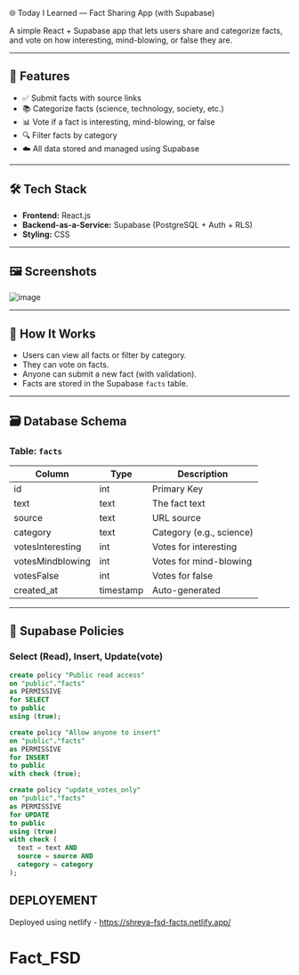 🌐 Today I Learned — Fact Sharing App (with Supabase)

A simple React + Supabase app that lets users share and categorize facts, and vote on how interesting, mind-blowing, or false they are.

---

## 🚀 Features

- ✅ Submit facts with source links
- 📚 Categorize facts (science, technology, society, etc.)
- 📊 Vote if a fact is interesting, mind-blowing, or false
- 🔍 Filter facts by category
- ☁️ All data stored and managed using Supabase

---

## 🛠️ Tech Stack

- **Frontend:** React.js
- **Backend-as-a-Service:** Supabase (PostgreSQL + Auth + RLS)
- **Styling:** CSS

---

## 🖼️ Screenshots

![image](https://github.com/user-attachments/assets/f2412a11-c018-49ab-a0fc-78fb5d3fbf84)


---

## 🧠 How It Works

- Users can view all facts or filter by category.
- They can vote on facts.
- Anyone can submit a new fact (with validation).
- Facts are stored in the Supabase `facts` table.

---

## 🗃️ Database Schema

### Table: `facts`

| Column           | Type      | Description                     |
|------------------|-----------|---------------------------------|
| id               | int       | Primary Key                     |
| text             | text      | The fact text                   |
| source           | text      | URL source                      |
| category         | text      | Category (e.g., science)        |
| votesInteresting | int       | Votes for interesting           |
| votesMindblowing | int       | Votes for mind-blowing          |
| votesFalse       | int       | Votes for false                 |
| created_at       | timestamp | Auto-generated                  |

---

## 🔐 Supabase Policies

### Select (Read), Insert, Update(vote)

```sql
create policy "Public read access"
on "public"."facts"
as PERMISSIVE
for SELECT
to public
using (true); 

create policy "Allow anyone to insert"
on "public"."facts"
as PERMISSIVE
for INSERT
to public
with check (true);

create policy "update_votes_only"
on "public"."facts"
as PERMISSIVE
for UPDATE
to public
using (true)
with check (
  text = text AND
  source = source AND
  category = category
);

```

## DEPLOYEMENT
 Deployed using netlify - https://shreya-fsd-facts.netlify.app/ 

# Fact_FSD

